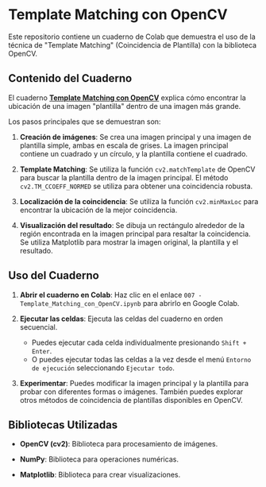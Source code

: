 # Template Matching con OpenCV

Este repositorio contiene un cuaderno de Colab que demuestra el uso de la técnica de "Template Matching" (Coincidencia de Plantilla) con la biblioteca OpenCV.

## Contenido del Cuaderno

El cuaderno **[Template Matching con OpenCV](007%20-%20Template_Matching_con_OpenCV.ipynb)** explica cómo encontrar la ubicación de una imagen "plantilla" dentro de una imagen más grande.

Los pasos principales que se demuestran son:

1.  **Creación de imágenes**: Se crea una imagen principal y una imagen de plantilla simple, ambas en escala de grises. La imagen principal contiene un cuadrado y un círculo, y la plantilla contiene el cuadrado. 
   
2.  **Template Matching**: Se utiliza la función `cv2.matchTemplate` de OpenCV para buscar la plantilla dentro de la imagen principal. El método `cv2.TM_CCOEFF_NORMED` se utiliza para obtener una coincidencia robusta. 
3.  **Localización de la coincidencia**: Se utiliza la función `cv2.minMaxLoc` para encontrar la ubicación de la mejor coincidencia.
   
4.  **Visualización del resultado**: Se dibuja un rectángulo alrededor de la región encontrada en la imagen principal para resaltar la coincidencia. Se utiliza Matplotlib para mostrar la imagen original, la plantilla y el resultado. 
## Uso del Cuaderno

1.  **Abrir el cuaderno en Colab**: Haz clic en el enlace `007 - Template_Matching_con_OpenCV.ipynb` para abrirlo en Google Colab.
   
2.  **Ejecutar las celdas**: Ejecuta las celdas del cuaderno en orden secuencial.
    * Puedes ejecutar cada celda individualmente presionando `Shift + Enter`.
    * O puedes ejecutar todas las celdas a la vez desde el menú `Entorno de ejecución` seleccionando `Ejecutar todo`.
   
3.  **Experimentar**: Puedes modificar la imagen principal y la plantilla para probar con diferentes formas o imágenes.  También puedes explorar otros métodos de coincidencia de plantillas disponibles en OpenCV.

## Bibliotecas Utilizadas

* **OpenCV (cv2)**: Biblioteca para procesamiento de imágenes. 
   
* **NumPy**: Biblioteca para operaciones numéricas. 
   
* **Matplotlib**: Biblioteca para crear visualizaciones.